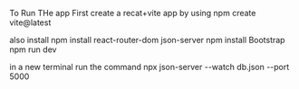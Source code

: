To Run THe app First create a recat+vite app by using npm create vite@latest

also install npm install react-router-dom json-server npm install Bootstrap npm run dev

in a new terminal run the command npx json-server --watch db.json --port 5000
